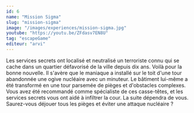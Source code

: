```yaml
---
id: 6
name: "Mission Sigma"
slug: "mission-sigma"
image: "/images/experiences/mission-sigma.jpg"
youtube: "https://youtu.be/ZFdasv7EN8U"
tag: "escapeGame"
editeur: "arvi"
---
```


Les services secrets ont localisé et neutralisé un terroriste connu qui se cache dans un quartier défavorisé de la ville depuis dix ans. Voilà pour la bonne nouvelle. Il s'avère que le maniaque a installé sur le toit d'une tour abandonnée une ogive nucléaire avec un minuteur. Le bâtiment lui-même a été transformé en une tour parsemée de pièges et d'obstacles complexes. Vous avez été recommandé comme spécialiste de ces casse-têtes, et les services secrets vous ont aidé à infiltrer la cour. La suite dépendra de vous. Saurez-vous déjouer tous les pièges et éviter une attaque nucléaire ?
